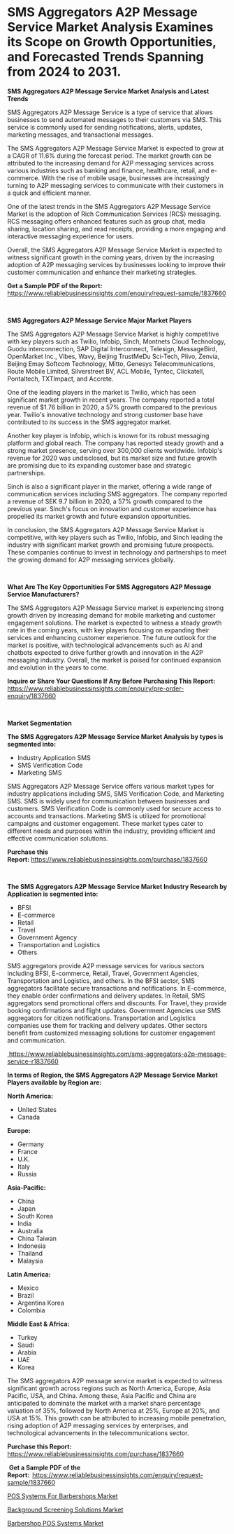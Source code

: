 <p><h1>SMS Aggregators A2P Message Service Market Analysis Examines its Scope on Growth Opportunities, and Forecasted Trends Spanning from 2024 to 2031.</h1></p><p><strong>SMS Aggregators A2P Message Service Market Analysis and Latest Trends</strong></p>
<p><p>SMS Aggregators A2P Message Service is a type of service that allows businesses to send automated messages to their customers via SMS. This service is commonly used for sending notifications, alerts, updates, marketing messages, and transactional messages.</p><p>The SMS Aggregators A2P Message Service Market is expected to grow at a CAGR of 11.6% during the forecast period. The market growth can be attributed to the increasing demand for A2P messaging services across various industries such as banking and finance, healthcare, retail, and e-commerce. With the rise of mobile usage, businesses are increasingly turning to A2P messaging services to communicate with their customers in a quick and efficient manner.</p><p>One of the latest trends in the SMS Aggregators A2P Message Service Market is the adoption of Rich Communication Services (RCS) messaging. RCS messaging offers enhanced features such as group chat, media sharing, location sharing, and read receipts, providing a more engaging and interactive messaging experience for users.</p><p>Overall, the SMS Aggregators A2P Message Service Market is expected to witness significant growth in the coming years, driven by the increasing adoption of A2P messaging services by businesses looking to improve their customer communication and enhance their marketing strategies.</p></p>
<p><strong>Get a Sample PDF of the Report:&nbsp;</strong> <a href="https://www.reliablebusinessinsights.com/enquiry/request-sample/1837660">https://www.reliablebusinessinsights.com/enquiry/request-sample/1837660</a></p>
<p>&nbsp;</p>
<p><strong>SMS Aggregators A2P Message Service Major Market Players</strong></p>
<p><p>The SMS Aggregators A2P Message Service Market is highly competitive with key players such as Twilio, Infobip, Sinch, Montnets Cloud Technology, Guodu interconnection, SAP Digital Interconnect, Telesign, MessageBird, OpenMarket Inc., Vibes, Wavy, Beijing TrustMeDu Sci-Tech, Plivo, Zenvia, Beijing Emay Softcom Technology, Mitto, Genesys Telecommunications, Route Mobile Limited, Silverstreet BV, ACL Mobile, Tyntec, Clickatell, Pontaltech, TXTImpact, and Accrete.</p><p>One of the leading players in the market is Twilio, which has seen significant market growth in recent years. The company reported a total revenue of $1.76 billion in 2020, a 57% growth compared to the previous year. Twilio's innovative technology and strong customer base have contributed to its success in the SMS aggregator market.</p><p>Another key player is Infobip, which is known for its robust messaging platform and global reach. The company has reported steady growth and a strong market presence, serving over 300,000 clients worldwide. Infobip's revenue for 2020 was undisclosed, but its market size and future growth are promising due to its expanding customer base and strategic partnerships.</p><p>Sinch is also a significant player in the market, offering a wide range of communication services including SMS aggregators. The company reported a revenue of SEK 9.7 billion in 2020, a 57% growth compared to the previous year. Sinch's focus on innovation and customer experience has propelled its market growth and future expansion opportunities.</p><p>In conclusion, the SMS Aggregators A2P Message Service Market is competitive, with key players such as Twilio, Infobip, and Sinch leading the industry with significant market growth and promising future prospects. These companies continue to invest in technology and partnerships to meet the growing demand for A2P messaging services globally.</p></p>
<p>&nbsp;</p>
<p><strong>What Are The Key Opportunities For SMS Aggregators A2P Message Service Manufacturers?</strong></p>
<p><p>The SMS Aggregators A2P Message Service market is experiencing strong growth driven by increasing demand for mobile marketing and customer engagement solutions. The market is expected to witness a steady growth rate in the coming years, with key players focusing on expanding their services and enhancing customer experience. The future outlook for the market is positive, with technological advancements such as AI and chatbots expected to drive further growth and innovation in the A2P messaging industry. Overall, the market is poised for continued expansion and evolution in the years to come.</p></p>
<p><strong>Inquire or Share Your Questions If Any Before Purchasing This Report:</strong> <a href="https://www.reliablebusinessinsights.com/enquiry/pre-order-enquiry/1837660">https://www.reliablebusinessinsights.com/enquiry/pre-order-enquiry/1837660</a></p>
<p>&nbsp;</p>
<p><strong>Market Segmentation</strong></p>
<p><strong>The SMS Aggregators A2P Message Service Market Analysis by types is segmented into:</strong></p>
<p><ul><li>Industry Application SMS</li><li>SMS Verification Code</li><li>Marketing SMS</li></ul></p>
<p><p>SMS Aggregators A2P Message Service offers various market types for industry applications including SMS, SMS Verification Code, and Marketing SMS. SMS is widely used for communication between businesses and customers. SMS Verification Code is commonly used for secure access to accounts and transactions. Marketing SMS is utilized for promotional campaigns and customer engagement. These market types cater to different needs and purposes within the industry, providing efficient and effective communication solutions.</p></p>
<p><strong>Purchase this Report:&nbsp;</strong><a href="https://www.reliablebusinessinsights.com/purchase/1837660">https://www.reliablebusinessinsights.com/purchase/1837660</a></p>
<p>&nbsp;</p>
<p><strong>The SMS Aggregators A2P Message Service Market Industry Research by Application is segmented into:</strong></p>
<p><ul><li>BFSI</li><li>E-commerce</li><li>Retail</li><li>Travel</li><li>Government Agency</li><li>Transportation and Logistics</li><li>Others</li></ul></p>
<p><p>SMS aggregators provide A2P message services for various sectors including BFSI, E-commerce, Retail, Travel, Government Agencies, Transportation and Logistics, and others. In the BFSI sector, SMS aggregators facilitate secure transactions and notifications. In E-commerce, they enable order confirmations and delivery updates. In Retail, SMS aggregators send promotional offers and discounts. For Travel, they provide booking confirmations and flight updates. Government Agencies use SMS aggregators for citizen notifications. Transportation and Logistics companies use them for tracking and delivery updates. Other sectors benefit from customized messaging solutions for customer engagement and communication.</p></p>
<p><a href="https://www.reliablebusinessinsights.com/sms-aggregators-a2p-message-service-r1837660">&nbsp;https://www.reliablebusinessinsights.com/sms-aggregators-a2p-message-service-r1837660</a></p>
<p><strong>In terms of Region, the SMS Aggregators A2P Message Service Market Players available by Region are:</strong></p>
<p>
    <p> <strong> North America: </strong>
        <ul>
            <li>United States</li>
            <li>Canada</li>
        </ul>
        </p> 
    <p> <strong> Europe: </strong>
        <ul>
            <li>Germany</li>
            <li>France</li>
            <li>U.K.</li>
            <li>Italy</li>
            <li>Russia</li>
        </ul>
        </p> 
    <p> <strong> Asia-Pacific: </strong>
        <ul>
            <li>China</li>
            <li>Japan</li>
            <li>South Korea</li>
            <li>India</li>
            <li>Australia</li>
            <li>China Taiwan</li>
            <li>Indonesia</li>
            <li>Thailand</li>
            <li>Malaysia</li>
        </ul>
        </p> 
    <p> <strong> Latin America: </strong>
        <ul>
            <li>Mexico</li>
            <li>Brazil</li>
            <li>Argentina Korea</li>
            <li>Colombia</li>
        </ul>
        </p> 
    <p> <strong> Middle East & Africa: </strong>
        <ul>
            <li>Turkey</li>
            <li>Saudi</li>
            <li>Arabia</li>
            <li>UAE</li>
            <li>Korea</li>
        </ul>
    </p>
    </p>
<p><p>The SMS aggregators A2P message service market is expected to witness significant growth across regions such as North America, Europe, Asia Pacific, USA, and China. Among these, Asia Pacific and China are anticipated to dominate the market with a market share percentage valuation of 35%, followed by North America at 25%, Europe at 20%, and USA at 15%. This growth can be attributed to increasing mobile penetration, rising adoption of A2P messaging services by enterprises, and technological advancements in the telecommunications sector.</p></p>
<p><strong>Purchase this Report: </strong><a href="https://www.reliablebusinessinsights.com/purchase/1837660">https://www.reliablebusinessinsights.com/purchase/1837660</a></p>
<p>&nbsp;<strong>Get a Sample PDF of the Report:&nbsp;&nbsp;</strong><a href="https://www.reliablebusinessinsights.com/enquiry/request-sample/1837660">https://www.reliablebusinessinsights.com/enquiry/request-sample/1837660</a></p>
<p><strong></strong></p>
<p><p><a href="https://github.com/mateobossinovero/Market-Research-Report-List-1/blob/main/pos-systems-for-barbershops-market.md">POS Systems For Barbershops Market</a></p><p><a href="https://github.com/sleepman642/Market-Research-Report-List-1/blob/main/background-screening-solutions-market.md">Background Screening Solutions Market</a></p><p><a href="https://github.com/anggakarna133/Market-Research-Report-List-1/blob/main/barbershop-pos-systems-market.md">Barbershop POS Systems Market</a></p></p>